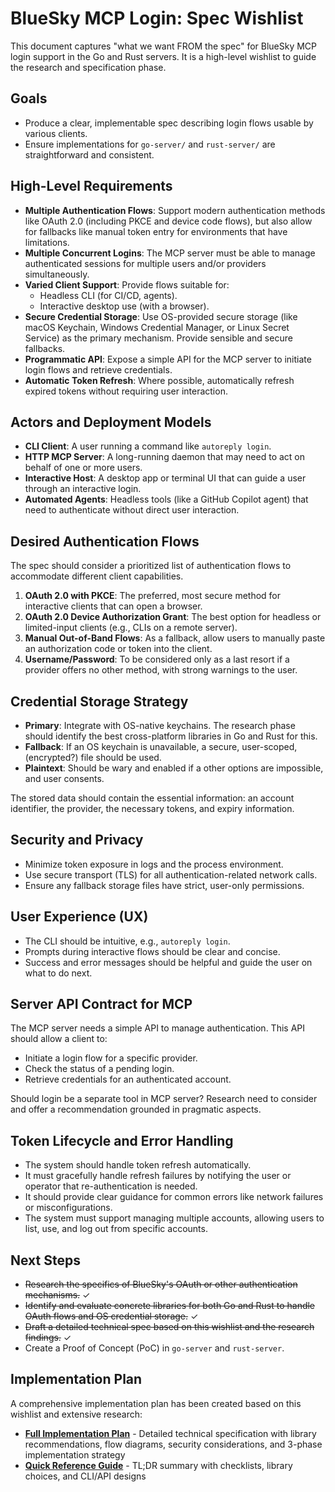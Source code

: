 # BlueSky MCP Login: Spec Wishlist

This document captures "what we want FROM the spec" for BlueSky MCP login support in the Go and Rust servers. It is a high-level wishlist to guide the research and specification phase.

## Goals

-   Produce a clear, implementable spec describing login flows usable by various clients.
-   Ensure implementations for `go-server/` and `rust-server/` are straightforward and consistent.

## High-Level Requirements

-   **Multiple Authentication Flows**: Support modern authentication methods like OAuth 2.0 (including PKCE and device code flows), but also allow for fallbacks like manual token entry for environments that have limitations.
-   **Multiple Concurrent Logins**: The MCP server must be able to manage authenticated sessions for multiple users and/or providers simultaneously.
-   **Varied Client Support**: Provide flows suitable for:
    -   Headless CLI (for CI/CD, agents).
    -   Interactive desktop use (with a browser).
-   **Secure Credential Storage**: Use OS-provided secure storage (like macOS Keychain, Windows Credential Manager, or Linux Secret Service) as the primary mechanism. Provide sensible and secure fallbacks.
-   **Programmatic API**: Expose a simple API for the MCP server to initiate login flows and retrieve credentials.
-   **Automatic Token Refresh**: Where possible, automatically refresh expired tokens without requiring user interaction.

## Actors and Deployment Models

-   **CLI Client**: A user running a command like `autoreply login`.
-   **HTTP MCP Server**: A long-running daemon that may need to act on behalf of one or more users.
-   **Interactive Host**: A desktop app or terminal UI that can guide a user through an interactive login.
-   **Automated Agents**: Headless tools (like a GitHub Copilot agent) that need to authenticate without direct user interaction.

## Desired Authentication Flows

The spec should consider a prioritized list of authentication flows to accommodate different client capabilities.

1.  **OAuth 2.0 with PKCE**: The preferred, most secure method for interactive clients that can open a browser.
2.  **OAuth 2.0 Device Authorization Grant**: The best option for headless or limited-input clients (e.g., CLIs on a remote server).
3.  **Manual Out-of-Band Flows**: As a fallback, allow users to manually paste an authorization code or token into the client.
4.  **Username/Password**: To be considered only as a last resort if a provider offers no other method, with strong warnings to the user.

## Credential Storage Strategy

-   **Primary**: Integrate with OS-native keychains. The research phase should identify the best cross-platform libraries in Go and Rust for this.
-   **Fallback**: If an OS keychain is unavailable, a secure, user-scoped, (encrypted?) file should be used.
-   **Plaintext**: Should be wary and enabled if a other options are impossible, and user consents.

The stored data should contain the essential information: an account identifier, the provider, the necessary tokens, and expiry information.

## Security and Privacy

-   Minimize token exposure in logs and the process environment.
-   Use secure transport (TLS) for all authentication-related network calls.
-   Ensure any fallback storage files have strict, user-only permissions.

## User Experience (UX)

-   The CLI should be intuitive, e.g., `autoreply login`.
-   Prompts during interactive flows should be clear and concise.
-   Success and error messages should be helpful and guide the user on what to do next.

## Server API Contract for MCP

The MCP server needs a simple API to manage authentication. This API should allow a client to:

-   Initiate a login flow for a specific provider.
-   Check the status of a pending login.
-   Retrieve credentials for an authenticated account.

Should login be a separate tool in MCP server? Research need to consider and offer a recommendation grounded in pragmatic aspects.

## Token Lifecycle and Error Handling

-   The system should handle token refresh automatically.
-   It must gracefully handle refresh failures by notifying the user or operator that re-authentication is needed.
-   It should provide clear guidance for common errors like network failures or misconfigurations.
-   The system must support managing multiple accounts, allowing users to list, use, and log out from specific accounts.

## Next Steps

-   ~~Research the specifics of BlueSky's OAuth or other authentication mechanisms.~~ ✓
-   ~~Identify and evaluate concrete libraries for both Go and Rust to handle OAuth flows and OS credential storage.~~ ✓
-   ~~Draft a detailed technical spec based on this wishlist and the research findings.~~ ✓
-   Create a Proof of Concept (PoC) in `go-server` and `rust-server`.

## Implementation Plan

A comprehensive implementation plan has been created based on this wishlist and extensive research:

-   **[Full Implementation Plan](./12-auth-implementation-plan.md)** - Detailed technical specification with library recommendations, flow diagrams, security considerations, and 3-phase implementation strategy
-   **[Quick Reference Guide](./12.1-auth-quick-reference.md)** - TL;DR summary with checklists, library choices, and CLI/API designs

